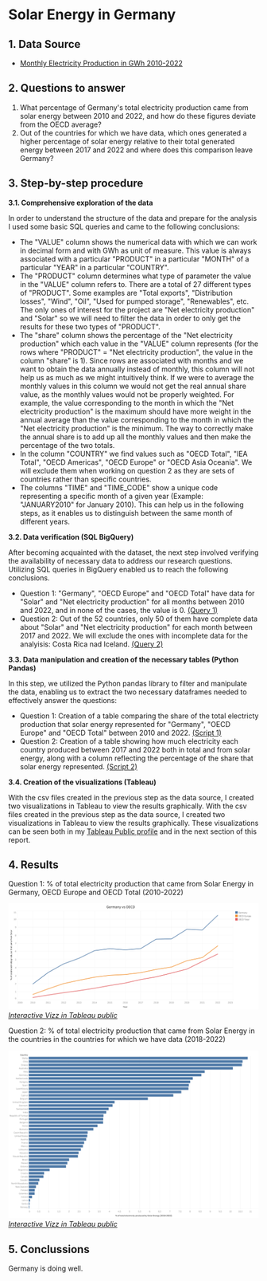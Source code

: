 # Solar Energy in Germany

## 1. Data Source
- [Monthly Electricity Production in GWh 2010-2022](https://www.kaggle.com/datasets/ccanb23/iea-monthly-electricity-statistics?resource=download)

## 2. Questions to answer
1. What percentage of Germany's total electricity production came from solar energy between 2010 and 2022, and how do these figures deviate from the OECD average?
2. Out of the countries for which we have data, which ones generated a higher percentage of solar energy relative to their total generated energy between 2017 and 2022 and where does this comparison leave Germany?

## 3. Step-by-step procedure

**3.1. Comprehensive exploration of the data**

In order to understand the structure of the data and prepare for the analysis I used some basic SQL queries and came to the following conclusions:
- The "VALUE" column shows the numerical data with which we can work in decimal form and with GWh as unit of measure. This value is always associated with a particular "PRODUCT" in a particular "MONTH" of a particular "YEAR" in a particular "COUNTRY". 
- The "PRODUCT" column determines what type of parameter the value in the "VALUE" column refers to. There are a total of 27 different types of "PRODUCT". Some examples are "Total exports", "Distribution losses", "Wind", "Oil", "Used for pumped storage", "Renewables", etc. The only ones of interest for the project are "Net electricity production" and "Solar" so we will need to filter the data in order to only get the results for these two types of "PRODUCT".
- The "share" column shows the percentage of the "Net electricity production" which each value in the "VALUE" column represents (for the rows where "PRODUCT" = "Net electricity production", the value in the column "share" is 1). Since rows are associated with months and we want to obtain the data annually instead of monthly, this column will not help us as much as we might intuitively think. If we were to average the monthly values in this column we would not get the real annual share value, as the monthly values would not be properly weighted. For example, the value corresponding to the month in which the "Net electricity production" is the maximum should have more weight in the annual average than the value corresponding to the month in which the "Net electricity production" is the minimum. The way to correctly make the annual share is to add up all the monthly values and then make the percentage of the two totals.
- In the column "COUNTRY" we find values such as "OECD Total", "IEA Total", "OECD Americas", "OECD Europe" or "OECD Asia Oceania". We will exclude them when working on question 2 as they are sets of countries rather than specific countries.
- The columns "TIME" and "TIME_CODE" show a unique code representing a specific month of a given year (Example: "JANUARY2010" for January 2010). This can help us in the following steps, as it enables us to distinguish between the same month of different years.

**3.2. Data verification (SQL BigQuery)**

After becoming acquainted with the dataset, the next step involved verifying the availability of necessary data to address our research questions. Utilizing SQL queries in BigQuery enabled us to reach the following conclusions.
- Question 1: "Germany", "OECD Europe" and "OECD Total" have data for "Solar" and "Net electricity production" for all months between 2010 and 2022, and in none of the cases, the value is 0. [(Query 1)](code/SQL_queries.txt)
- Question 2: Out of the 52 countries, only 50 of them have complete data about "Solar" and "Net electricity production" for each month between 2017 and 2022. We will exclude the ones with incomplete data for the analyisis: Costa Rica nad Iceland. [(Query 2)](code/SQL_queries.txt)

**3.3. Data manipulation and creation of the necessary tables (Python Pandas)**

In this step, we utilized the Python pandas library to filter and manipulate the data, enabling us to extract the two necessary dataframes needed to effectively answer the questions:
- Question 1: Creation of a table comparing the share of the total electricty production that solar energy represented for "Germany", "OECD Europe" and "OECD Total" between 2010 and 2022. [(Script 1)](code/Q1.py)
- Question 2: Creation of a table showing how much electricity each country produced between 2017 and 2022 both in total and from solar energy, along with a column reflecting the percentage of the share that solar energy represented. [(Script 2)](code/Q2.py)

**3.4. Creation of the visualizations (Tableau)**

With the csv files created in the previous step as the data source, I created two visualizations in Tableau to view the results graphically. With the csv files created in the previous step as the data source, I created two visualizations in Tableau to view the results graphically. These visualizations can be seen both in my [Tableau Public profile](https://public.tableau.com/app/profile/enrique.de.sus/vizzes) and in the next section of this report.


## 4. Results

Question 1: % of total electricity production that came from Solar Energy in Germany, OECD Europe and OECD Total (2010-2022)

![Ejemplo de imagen](visualizations/Viz1.png)
[*Interactive Vizz in Tableau public*](https://public.tableau.com/app/profile/enrique.de.sus/viz/GermanyvsOECD_17129401671640/Hoja2)

Question 2: % of total electricity production that came from Solar Energy in the countries in the countries for which we have data (2018-2022)
 
![Ejemplo de imagen](visualizations/Viz2.png)
[*Interactive Vizz in Tableau public*](https://public.tableau.com/app/profile/enrique.de.sus/viz/totalelectricityproducedbySolar/Hoja1)

## 5. Conclussions

Germany is doing well.
